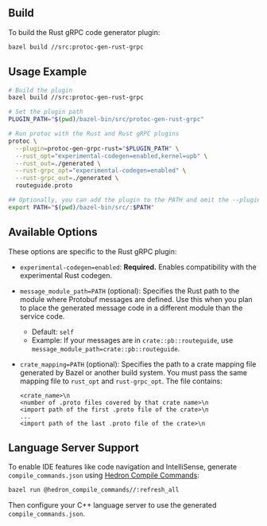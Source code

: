 ## Build

To build the Rust gRPC code generator plugin:

```sh
bazel build //src:protoc-gen-rust-grpc
```


## Usage Example

```sh
# Build the plugin
bazel build //src:protoc-gen-rust-grpc

# Set the plugin path
PLUGIN_PATH="$(pwd)/bazel-bin/src/protoc-gen-rust-grpc"

# Run protoc with the Rust and Rust gRPC plugins
protoc \
  --plugin=protoc-gen-grpc-rust="$PLUGIN_PATH" \
  --rust_opt="experimental-codegen=enabled,kernel=upb" \
  --rust_out=./generated \
  --rust-grpc_opt="experimental-codegen=enabled" \
  --rust-grpc_out=./generated \
  routeguide.proto

## Optionally, you can add the plugin to the PATH and omit the --plugin flag.
export PATH="$(pwd)/bazel-bin/src/:$PATH"
```

## Available Options

These options are specific to the Rust gRPC plugin:

* `experimental-codegen=enabled`: **Required.** Enables compatibility with the 
experimental Rust codegen.
* `message_module_path=PATH` (optional): Specifies the Rust path to the module 
where Protobuf messages are defined. Use this when you plan to place the
generated message code in a different module than the service code.

  * Default: `self`
  * Example: If your messages are in `crate::pb::routeguide`, use 
  `message_module_path=crate::pb::routeguide`.
* `crate_mapping=PATH` (optional): Specifies the path to a crate mapping file
  generated by Bazel or another build system. You must pass the same mapping
  file to `rust_opt` and `rust-grpc_opt`. The file contains:
    ```
    <crate_name>\n
    <number of .proto files covered by that crate name>\n
    <import path of the first .proto file of the crate>\n
    ...
    <import path of the last .proto file of the crate>\n
    ```


## Language Server Support

To enable IDE features like code navigation and IntelliSense, generate 
`compile_commands.json` using [Hedron Compile Commands](https://github.com/hedronvision/bazel-compile-commands-extractor):

```sh
bazel run @hedron_compile_commands//:refresh_all
```

Then configure your C++ language server to use the generated 
`compile_commands.json`.
